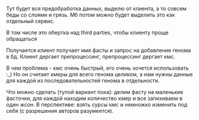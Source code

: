 Тут будет вся предобработка данных, выделю от клиента, а то совсем беды со слоями и грязь. Мб потом можно будет выделить это как отдельный сервис.

В том числе это обертка над third parties, чтобы клиенту проще обращаться

Получается клиент получает имя фасты и запрос на добавление генома в бд.
Клиент дергает препроцессинг, препроцессинг дергает кмс.

В чем проблема - кмс очень быстрый, его очень хочется использовать :_)
Но он считает кмеры для всего генома целиком, а нам нужны данные для каждой из последовательностей генома в отдельности. 

Что можно сделать (тупой вариант пока): делим фасту на маленькие фасточки, для каждой находим количество кмер и все запихиваем в один жсон.
В перспективе: взять сурсы кмс и немножко изменить под себя (с разрешения авторов разумеется).


